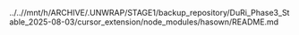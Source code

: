 ../..//mnt/h/ARCHIVE/.UNWRAP/STAGE1/backup_repository/DuRi_Phase3_Stable_2025-08-03/cursor_extension/node_modules/hasown/README.md